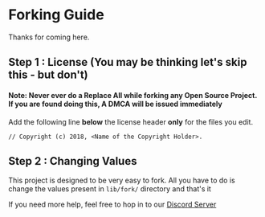# Forking Guide

Thanks for coming here.

## Step 1 : License (You may be thinking let's skip this - but don't)

#### Note: Never ever do a Replace All while forking any Open Source Project. If you are found doing this, A DMCA will be issued immediately

Add the following line **below** the license header **only** for the files you edit.

```
// Copyright (c) 2018, <Name of the Copyright Holder>.
```

## Step 2 : Changing Values

This project is designed to be very easy to fork. All you have to do is change
the values present in `lib/fork/` directory and that's it

If you need more help, feel free to hop in to our [Discord Server](http://chat.turtlecoin.lol)
